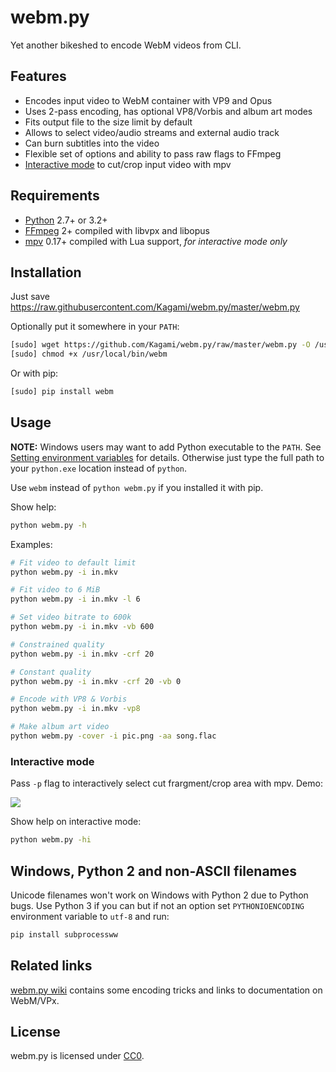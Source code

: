 # webm.py

Yet another bikeshed to encode WebM videos from CLI.

## Features

* Encodes input video to WebM container with VP9 and Opus
* Uses 2-pass encoding, has optional VP8/Vorbis and album art modes
* Fits output file to the size limit by default
* Allows to select video/audio streams and external audio track
* Can burn subtitles into the video
* Flexible set of options and ability to pass raw flags to FFmpeg
* [Interactive mode](#interactive-mode) to cut/crop input video with mpv

## Requirements

* [Python](https://www.python.org/downloads/) 2.7+ or 3.2+
* [FFmpeg](https://ffmpeg.org/download.html) 2+ compiled with libvpx and libopus
* [mpv](http://mpv.io/installation/) 0.17+ compiled with Lua support, *for interactive mode only*

## Installation

Just save <https://raw.githubusercontent.com/Kagami/webm.py/master/webm.py>

Optionally put it somewhere in your `PATH`:
```bash
[sudo] wget https://github.com/Kagami/webm.py/raw/master/webm.py -O /usr/local/bin/webm
[sudo] chmod +x /usr/local/bin/webm
```

Or with pip:
```bash
[sudo] pip install webm
```

## Usage

**NOTE:** Windows users may want to add Python executable to the `PATH`. See
[Setting environment variables](https://docs.python.org/3/using/windows.html#excursus-setting-environment-variables>)
for details. Otherwise just type the full path to your `python.exe` location
instead of `python`.

Use `webm` instead of `python webm.py` if you installed it with pip.

Show help:
```bash
python webm.py -h
```

Examples:
```bash
# Fit video to default limit
python webm.py -i in.mkv

# Fit video to 6 MiB
python webm.py -i in.mkv -l 6

# Set video bitrate to 600k
python webm.py -i in.mkv -vb 600

# Constrained quality
python webm.py -i in.mkv -crf 20

# Constant quality
python webm.py -i in.mkv -crf 20 -vb 0

# Encode with VP8 & Vorbis
python webm.py -i in.mkv -vp8

# Make album art video
python webm.py -cover -i pic.png -aa song.flac
```

### Interactive mode

Pass `-p` flag to interactively select cut frargment/crop area with mpv. Demo:

[![](https://i.imgur.com/JIogF33.png)](https://i.imgur.com/GjDWq3X.png)

Show help on interactive mode:
```bash
python webm.py -hi
```

## Windows, Python 2 and non-ASCII filenames

Unicode filenames won't work on Windows with Python 2 due to Python bugs. Use
Python 3 if you can but if not an option set `PYTHONIOENCODING` environment
variable to `utf-8` and run:

```bash
pip install subprocessww
```

## Related links

[webm.py wiki](https://github.com/Kagami/webm.py/wiki) contains some encoding tricks and links to documentation on WebM/VPx.

## License

webm.py is licensed under [CC0](COPYING).

